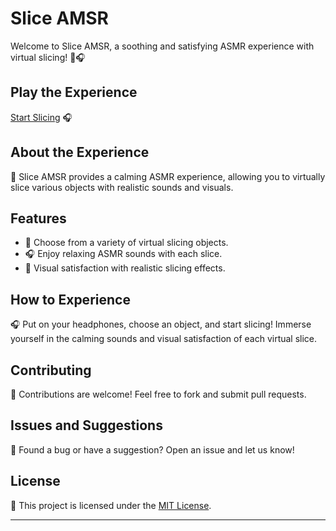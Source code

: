 # Slice AMSR

Welcome to Slice AMSR, a soothing and satisfying ASMR experience with virtual slicing! 🔪🎧

## Play the Experience

[Start Slicing]( https://aryan0-1maurya.github.io/Slice-amsr/) 🎧

## About the Experience

📜 Slice AMSR provides a calming ASMR experience, allowing you to virtually slice various objects with realistic sounds and visuals.

## Features

- 🔪 Choose from a variety of virtual slicing objects.
- 🎧 Enjoy relaxing ASMR sounds with each slice.
- 🌈 Visual satisfaction with realistic slicing effects.

## How to Experience

🎧 Put on your headphones, choose an object, and start slicing! Immerse yourself in the calming sounds and visual satisfaction of each virtual slice.

## Contributing

🤝 Contributions are welcome! Feel free to fork and submit pull requests.

## Issues and Suggestions

🐛 Found a bug or have a suggestion? Open an issue and let us know!

## License

📄 This project is licensed under the [MIT License](LICENSE).

---
